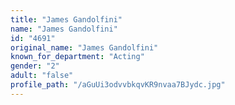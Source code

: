 ```yaml
---
title: "James Gandolfini"
name: "James Gandolfini"
id: "4691"
original_name: "James Gandolfini"
known_for_department: "Acting"
gender: "2"
adult: "false"
profile_path: "/aGuUi3odvvbkqvKR9nvaa7BJydc.jpg"
---
```

